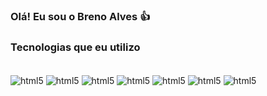 ### Olá! Eu sou o Breno Alves 👍


### Tecnologias que eu utilizo

<div style= "display:inline_block"><br/>
  <img align="center" alt="html5" src="https://img.shields.io/badge/Java-F7DF1E?style=for-the-badge&logo=javascript&logoColor=black">
<img align="center" alt="html5" src="https://img.shields.io/badge/JavaScript-F7DF1E?style=for-the-badge&logo=javascript&logoColor=black">
<img align="center" alt="html5" src="https://img.shields.io/badge/TypeScript-007ACC?style=for-the-badge&logo=typescript&logoColor=white">
<img align="center" alt="html5" src=https://img.shields.io/badge/Node.js-43853D?style=for-the-badge&logo=node.js&logoColor=white>
<img align="center" alt="html5" src=https://img.shields.io/badge/Python-14354C?style=for-the-badge&logo=python&logoColor=white>
<img align="center" alt="html5" src=https://img.shields.io/badge/HTML5-E34F26?style=for-the-badge&logo=html5&logoColor=white>
<img align="center" alt="html5" src=https://img.shields.io/badge/CSS3-1572B6?style=for-the-badge&logo=css3&logoColor=white>

</div>
